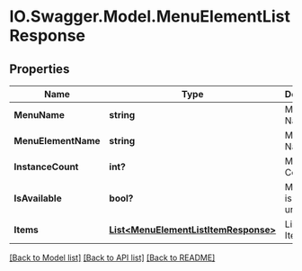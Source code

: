 # IO.Swagger.Model.MenuElementListResponse
## Properties

Name | Type | Description | Notes
------------ | ------------- | ------------- | -------------
**MenuName** | **string** | Menu Name | [optional] 
**MenuElementName** | **string** | Menu Item Name | [optional] 
**InstanceCount** | **int?** | Menu Item Count | [optional] 
**IsAvailable** | **bool?** | Menu Item is hide or unhide | [optional] 
**Items** | [**List&lt;MenuElementListItemResponse&gt;**](MenuElementListItemResponse.md) | List of Items | [optional] 

[[Back to Model list]](../README.md#documentation-for-models) [[Back to API list]](../README.md#documentation-for-api-endpoints) [[Back to README]](../README.md)

